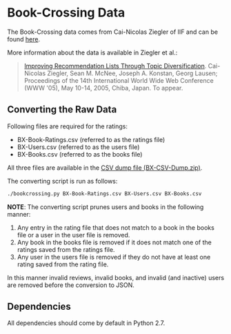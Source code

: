 # Book-Crossing Data

The Book-Crossing data comes from Cai-Nicolas Ziegler of IIF and can be found
[here](http://www2.informatik.uni-freiburg.de/~cziegler/BX/).

More information about the data is available in Ziegler et al.:

> [Improving Recommendation Lists Through Topic
> Diversification](http://www2.informatik.uni-freiburg.de/~dbis/Publications/05/WWW05.html).
> Cai-Nicolas Ziegler, Sean M. McNee, Joseph A. Konstan, Georg Lausen;
> Proceedings of the 14th International World Wide Web Conference (WWW '05),
> May 10-14, 2005, Chiba, Japan. To appear.

## Converting the Raw Data

Following files are required for the ratings:

- BX-Book-Ratings.csv (referred to as the ratings file)
- BX-Users.csv (referred to as the users file)
- BX-Books.csv (referred to as the books file)

All three files are available in the [CSV dump file
(BX-CSV-Dump.zip)](http://www2.informatik.uni-freiburg.de/~cziegler/BX/BX-CSV-Dump.zip).

The converting script is run as follows:

```bash
./bookcrossing.py BX-Book-Ratings.csv BX-Users.csv BX-Books.csv
```

**NOTE**: The converting script prunes users and books in the following
manner:

1. Any entry in the rating file that does not match to a book in the books
   file or a user in the user file is removed.
2. Any book in the books file is removed if it does not match one of the
   ratings saved from the ratings file.
3. Any user in the users file is removed if they do not have at least one
   rating saved from the rating file.

In this manner invalid reviews, invalid books, and invalid (and inactive)
users are removed before the conversion to JSON.

## Dependencies

All dependencies should come by default in Python 2.7.
